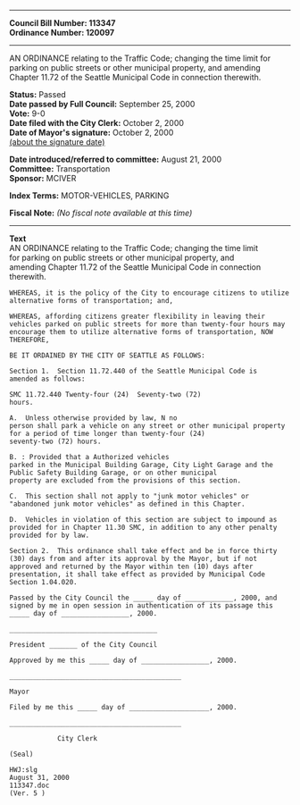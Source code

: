 * * * * *  
  
**Council Bill Number: [](#h0)[](#h2)113347**   
**Ordinance Number: 120097**  
  
* * * * *  
  
AN ORDINANCE relating to the Traffic Code; changing the time limit for parking on public streets or other municipal property, and amending Chapter 11.72 of the Seattle Municipal Code in connection therewith.  
  
**Status:** Passed   
**Date passed by Full Council:** September 25, 2000   
**Vote:** 9-0   
**Date filed with the City Clerk:** October 2, 2000   
**Date of Mayor's signature:** October 2, 2000   
[(about the signature date)](/~public/approvaldate.htm)   
  
  
**Date introduced/referred to committee:** August 21, 2000   
**Committee:** Transportation   
**Sponsor:** MCIVER   
  
**Index Terms:** MOTOR-VEHICLES, PARKING  
  
**Fiscal Note:** *(No fiscal note available at this time)*  
  
* * * * *  
  
**Text**  
    AN ORDINANCE  relating to the Traffic Code; changing the time limit  
    for parking on public streets or other municipal property, and  
    amending Chapter 11.72 of the Seattle Municipal Code in connection  
    therewith.  
  
    WHEREAS, it is the policy of the City to encourage citizens to utilize  
    alternative forms of transportation; and,  
  
    WHEREAS, affording citizens greater flexibility in leaving their  
    vehicles parked on public streets for more than twenty-four hours may  
    encourage them to utilize alternative forms of transportation, NOW  
    THEREFORE,  
  
    BE IT ORDAINED BY THE CITY OF SEATTLE AS FOLLOWS:  
  
    Section 1.  Section 11.72.440 of the Seattle Municipal Code is  
    amended as follows:  
  
    SMC 11.72.440 Twenty-four (24)  Seventy-two (72)  
    hours.  
  
    A.  Unless otherwise provided by law, N no  
    person shall park a vehicle on any street or other municipal property  
    for a period of time longer than twenty-four (24)   
    seventy-two (72) hours.  
  
    B. : Provided that a Authorized vehicles   
    parked in the Municipal Building Garage, City Light Garage and the  
    Public Safety Building Garage, or on other municipal  
    property are excluded from the provisions of this section.  
  
    C.  This section shall not apply to "junk motor vehicles" or  
    "abandoned junk motor vehicles" as defined in this Chapter.  
  
    D.  Vehicles in violation of this section are subject to impound as  
    provided for in Chapter 11.30 SMC, in addition to any other penalty  
    provided for by law.  
  
    Section 2.  This ordinance shall take effect and be in force thirty  
    (30) days from and after its approval by the Mayor, but if not  
    approved and returned by the Mayor within ten (10) days after  
    presentation, it shall take effect as provided by Municipal Code  
    Section 1.04.020.  
  
    Passed by the City Council the _____ day of ____________, 2000, and  
    signed by me in open session in authentication of its passage this  
    _____ day of _________________, 2000.  
  
    _____________________________________  
  
    President _______ of the City Council  
  
    Approved by me this _____ day of _________________, 2000.  
  
    ___________________________________________  
  
    Mayor  
  
    Filed by me this _____ day of ____________________, 2000.  
  
    ___________________________________________  
  
                City Clerk  
  
    (Seal)  
  
    HWJ:slg  
    August 31, 2000  
    113347.doc  
    (Ver. 5 )  
